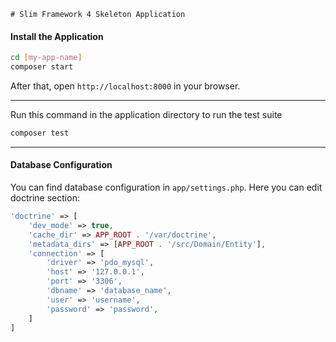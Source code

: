     # Slim Framework 4 Skeleton Application
#### Install the Application
```bash
cd [my-app-name]
composer start
```
After that, open `http://localhost:8000` in your browser.

---

Run this command in the application directory to run the test suite

```bash
composer test
```

---
#### Database Configuration

You can find database configuration in `app/settings.php`. Here you can edit doctrine section:
```php 
'doctrine' => [
    'dev_mode' => true,
    'cache_dir' => APP_ROOT . '/var/doctrine',
    'metadata_dirs' => [APP_ROOT . '/src/Domain/Entity'],
    'connection' => [
        'driver' => 'pdo_mysql',
        'host' => '127.0.0.1',
        'port' => '3306',
        'dbname' => 'database_name',
        'user' => 'username',
        'password' => 'password',
    ]
]
```
